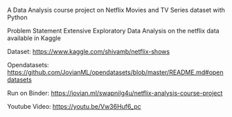 
A Data Analysis course project on Netflix Movies and TV Series dataset with Python

Problem Statement
Extensive Exploratory Data Analysis on the netflix data available in Kaggle

Dataset: https://www.kaggle.com/shivamb/netflix-shows

Opendatasets: https://github.com/JovianML/opendatasets/blob/master/README.md#opendatasets

Run on Binder: https://jovian.ml/swapnilg4u/netflix-analysis-course-project

Youtube Video: https://youtu.be/Vw36Huf6_pc
